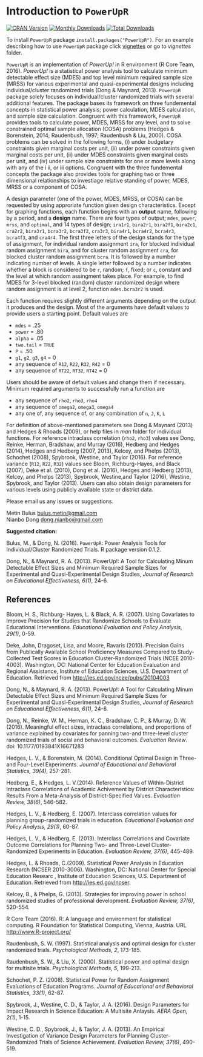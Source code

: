 # Introduction to `PowerUpR`

[![CRAN Version](http://www.r-pkg.org/badges/version/PowerUpR)](http://cran.rstudio.com/web/packages/PowerUpR)
[![Monthly Downloads](http://cranlogs.r-pkg.org/badges/PowerUpR)](http://cranlogs.r-pkg.org/badges/PowerUpR)
[![Total Downloads](http://cranlogs.r-pkg.org/badges/grand-total/PowerUpR)](http://cranlogs.r-pkg.org/badges/grand-total/PowerUpR)

To install `PowerUpR` package `install.packages("PowerUpR")`. For an example describing how to use `PowerUpR` package click [vignettes](http://rpubs.com/metinbulus/powerupr_vignettes) or go to *vignettes* folder.

`PowerUpR` is an implementation of *PowerUp!* in R environment (R Core Team, 2016). *PowerUp!* is a statistical power analysis tool to calculate
minimum detectable effect size (MDES) and top level minimum required sample size (MRSS)
for various experimental and quasi-experimental designs including individual/cluster randomized trials (Dong & Maynard, 2013). 
`PowerUpR` package solely focuses on individual/cluster randomized trials with several additional features.
The package bases its framework on three fundemental concepts in statistical power analysis; power calculation, MDES calculation, and sample size calculation. Congruent with this framework, `PowerUpR` provides tools to calculate power, MDES, MRSS for any level, and to solve constrained optimal sample allocation (COSA) problems (Hedges & Borenstein, 2014; Raudenbush, 1997; Raudenbush & Liu, 2000).
COSA problems can be solved in the following forms,
(i) under budgetary constraints given marginal costs per unit,
(ii) under power constraints given marginal costs per unit, 
(ii) under MDES constraints given marginal costs per unit, and 
(iv) under sample size constraints for one or more levels along with any of the i ii, or iii options.
Congruent with the three fundemental concepts the package also provides tools for graphing two or three dimensional relationships to investiage relative standing of power, MDES, MRSS or a component of COSA.

A design parameter (one of the power, MDES, MRSS, or COSA) can be requested by using approriate function
given design characteristics. Except for graphing functions, each function begins with an **output** name,
following by a period, and a **design** name. There are four types of output; `mdes`,  `power`, `mrss`, and `optimal`,
and 14 types of design; `ira1r1`, `bira2r1`, `bira2f1`, `bira2c1`, `cra2r2`, `bira3r1`, `bcra3r2`, `bcra3f2`, `cra3r3`,
`bira4r1`, `bcra4r2`, `bcra4r3`, `bcra4f3`, and `cra4r4`. The first three letters of the design stands for
the type of assignment, for individual random assignment `ira`, for blocked individual random assignment `bira`, 
and for cluster random assignment `cra`, for blocked cluster random assignment `bcra`.
It is followed by a number indicating number of levels. A single letter followed by a number indicates
whether a block is considered to be `r`, random; `f`, fixed; or `c`, constant and the level at which
random assingment takes place. For example, to find MDES for 3-level blocked (random) cluster randomized design where
random assignment is at level 2, function `mdes.bcra3r2` is used.

Each function requires slightly different arguments depending on the output it produces and the design.
Most of the arguments have default values to provide users a starting point. Default values are

- `mdes` = .25
- `power` = .80
- `alpha` = .05
- `two.tail` = `TRUE`
- `P` = .50
- `g1`, `g2`, `g3`, `g4` = 0
- any sequence of `R12`, `R22`, `R32`, `R42` = 0
- any sequence of `RT22`, `RT32`, `RT42` = 0

Users should be aware of default values and change them if necessary. 
Minimum required arguments to successfully run a function are

- any sequence of `rho2`, `rho3`, `rho4`
- any sequence of `omega2`, `omega3`, `omega4`
- any one of, any sequence of, or any combination of `n`, `J`, `K`, `L`

For definition of above-mentioned parameters see Dong & Maynard (2013) and Hedges & Rhoads (2009),
or help files in *man* folder for individual functions. For reference intraclass correlation (`rho2`, `rho3`) values
see Dong, Reinke, Herman, Bradshaw, and Murray (2016), Hedberg and Hedges (2014), Hedges and Hedberg (2007, 2013),  Kelcey, and Phelps (2013), Schochet (2008), Spybrook, Westine, and Taylor (2016).
For reference variance (`R12`, `R22`, `R32`) values see Bloom, Richburg-Hayes, and Black (2007),
Deke et al. (2010), Dong et al. (2016), Hedges and Hedberg (2013),  Kelcey, and Phelps (2013), Spybrook, Westine,and Taylor (2016), Westine, Spybrook, and Taylor (2013).
Users can also obtain design parameters for various levels using publicly available state or district data.

Please email us any issues or suggestions.

Metin Bulus bulus.metin@gmail.com  
Nianbo Dong dong.nianbo@gmail.com  

**Suggested citation:**  

Bulus, M., & Dong, N. (2016).  `PowerUpR`: Power Analysis Tools for Individual/Cluster Randomized Trials. R package version 0.1.2.

Dong, N., & Maynard, R. A. (2013). PowerUp!: A Tool for Calculating Minum Detectable Effect Sizes and Minimum Required Sample Sizes
for Experimental and Quasi-Experimental Design Studies, *Journal of Research on Educational Effectiveness, 6(1)*, 24-6.

## References
Bloom, H. S., Richburg- Hayes, L. & Black, A. R. (2007).
Using Covariates to Improve Precision for Studies that Randomize Schools to Evaluate Educational Interventions.
*Educational Evaluation and Policy Analysis, 29(1)*, 0-59.

Deke, John, Dragoset, Lisa, and Moore, Ravaris (2010). Precision Gains from Publically Available School Proficiency Measures Compared to Study-Collected Test Scores in Education Cluster-Randomized Trials (NCEE 2010-4003). Washington, DC: National Center for Education Evaluation and Regional Assistance, Institute of Education Sciences, U.S. Department of Education. Retrieved from http://ies.ed.gov/ncee/pubs/20104003

Dong, N., & Maynard, R. A. (2013). PowerUp!: A Tool for Calculating Minum Detectable Effect Sizes and Minimum Required Sample Sizes
for Experimental and Quasi-Experimental Design Studies, *Journal of Research on Educational Effectiveness, 6(1)*, 24-6.

Dong, N., Reinke, W. M., Herman, K. C., Bradshaw, C. P., & Murray, D. W. (2016). Meaningful effect sizes, intraclass correlations, and proportions of variance explained by covariates for panning two-and three-level cluster randomized trials of social and behavioral outcomes. *Evaluation Review*. doi: 10.1177/0193841X16671283

Hedges, L. V., & Borenstein, M. (2014). Conditional Optimal Design in Three- and Four-Level Experiments.
*Journal of Educational and Behavioral Statistics, 39(4)*, 257-281.

Hedberg, E., & Hedges, L. V.(2014). Reference Values of Within-District Intraclass Correlations of Academic Achivement
by District Characteristics: Results From a Meta-Analysis of District-Specified Values. *Evaluation Review, 38(6)*, 546-582.

Hedges, L. V., & Hedberg, E. (2007). Interclass correlation values for planning group-randomized trials in education.
*Educational Evaluation and Policy Analysis, 29(1)*, 60-87.

Hedges, L. V., & Hedberg, E. (2013). Interclass Correlations and Covariate Outcome Correlations for Planning 
Two- and Three-Level Cluster-Randomized Experiments in Education. *Evaluation Review, 37(6)*, 445-489.

Hedges, L. & Rhoads, C.(2009). Statistical Power Analysis in Education Research (NCSER 2010-3006).
Washington, DC: National Center for Special Education Researc , Institute of Education Sciences, U.S. Department of Education.
Retrieved from http://ies.ed.gov/ncser.

Kelcey, B., & Phelps, G. (2013). Strategies for improving power in school randomized studies of professional development. *Evaluation Review, 37(6)*, 520-554.

R Core Team (2016). R: A language and environment for statistical computing. R Foundation for Statistical Computing, Vienna, Austria. URL http://www.R-project.org/

Raudenbush, S. W. (1997). Statistical analysis and optimal design for cluster randomized trials.
*Psychological Methods, 2*, 173-185.

Raudenbush, S. W., & Liu, X. (2000). Statistical power and optimal design for multisite trials.
*Psychological Methods, 5*, 199-213.

Schochet, P. Z. (2008). Statistical Power for Random Assignment Evaluations of Education Programs.
*Journal of Educational and Behavioral Statistics, 33(1)*, 62-87.

Spybrook, J., Westine, C. D., & Taylor, J. A. (2016). Design Parameters for Impact Research in Science Education:
A Multisite Anlaysis. *AERA Open, 2(1)*, 1-15.

Westine, C. D., Spybrook, J.,  & Taylor, J. A. (2013). An Empirical Investigation of Variance Design Parameters
for Planning Cluster-Randomized Trials of Science Achievement. *Evaluation Review, 37(6)*, 490-519.
